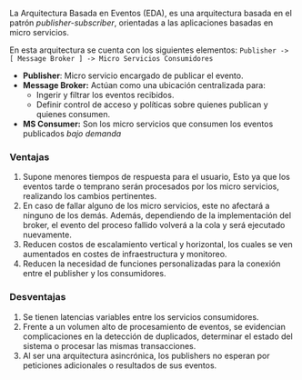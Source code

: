 La Arquitectura Basada en Eventos (EDA), es una arquitectura basada en el patrón _publisher-subscriber_, orientadas a las aplicaciones basadas en micro servicios.

En esta arquitectura se cuenta con los siguientes elementos:
`Publisher -> [ Message Broker ] -> Micro Servicios Consumidores`

- **Publisher**: Micro servicio encargado de publicar el evento.
- **Message Broker:** Actúan como una ubicación centralizada para:
	- Ingerir y filtrar los eventos recibidos.
	- Definir control de acceso y políticas sobre quienes publican y quienes consumen.
- **MS Consumer:** Son los micro servicios que consumen los eventos publicados _bajo demanda_ 

### Ventajas
1. Supone menores tiempos de respuesta para el usuario, Esto ya que los eventos tarde o temprano serán procesados por los micro servicios, realizando los cambios pertinentes.
2. En caso de fallar alguno de los micro servicios, este no afectará a ninguno de los demás. Además, dependiendo de la implementación del broker, el evento del proceso fallido volverá a la cola y será ejecutado nuevamente.
3. Reducen costos de escalamiento vertical y horizontal, los cuales se ven aumentados en costes de infraestructura y monitoreo.
4. Reducen la necesidad de funciones personalizadas para la conexión entre el publisher y los consumidores.
### Desventajas
1. Se tienen latencias variables entre los servicios consumidores.
2. Frente a un volumen alto de procesamiento de eventos, se evidencian complicaciones en la detección de duplicados, determinar el estado del sistema o procesar las mismas transacciones.
3. Al ser una arquitectura asincrónica, los publishers no esperan por peticiones adicionales o resultados de sus eventos. 
